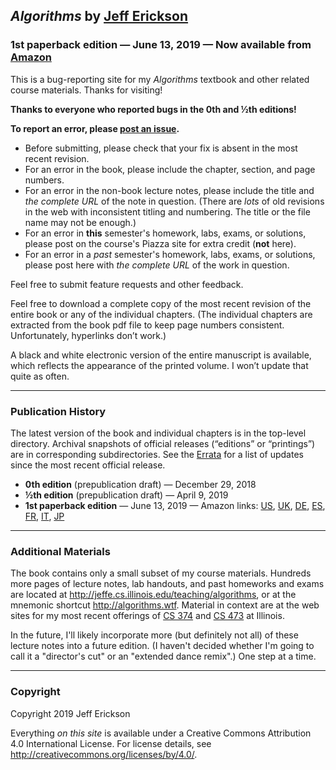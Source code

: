 ## _Algorithms_ by [Jeff Erickson](http://jeffe.cs.illinois.edu)

### **1st paperback edition** — June 13, 2019 — Now available from [Amazon](https://www.amazon.com/dp/1792644833)

This is a bug-reporting site for my _Algorithms_ textbook and other related course materials.  Thanks for visiting!

**Thanks to everyone who reported bugs in the 0th and &frac12;th editions!**

**To report an error, please [post an issue](https://github.com/jeffgerickson/algorithms/issues).**  
* Before submitting, please check that your fix is absent in the most recent revision.
* For an error in the book, please include the chapter, section, and page numbers.
* For an error in the non-book lecture notes, please include the title and *the complete URL* of the note in question.  (There are _lots_ of old revisions in the web with inconsistent titling and numbering. The title or the file name may not be enough.)
* For an error in **this** semester's homework, labs, exams, or solutions, please post on the course's Piazza site for extra credit (**not** here).
* For an error in a *past* semester's homework, labs, exams, or solutions, please post here with *the complete URL* of the work in question.

Feel free to submit feature requests and other feedback.

Feel free to download a complete copy of the most recent revision of the entire book or any of the individual chapters. (The individual chapters are extracted from the book pdf file to keep page numbers consistent. Unfortunately, hyperlinks don’t work.)

A black and white electronic version of the entire manuscript is available, which reflects the appearance of the printed volume.  I won’t update that quite as often.

---
### Publication History

The latest version of the book and individual chapters is in the top-level directory.  Archival snapshots of official releases (“editions” or “printings”) are in corresponding subdirectories.  See the [Errata](ERRATA.md) for a list of updates since the most recent official release.

- **0th edition** (prepublication draft) — December 29, 2018
- **&frac12;th edition** (prepublication draft) — April 9, 2019
- **1st paperback edition** — June 13, 2019 — Amazon links:
	[US](https://www.amazon.com/dp/1792644833),
	[UK](https://www.amazon.co.uk/dp/1792644833),
	[DE](https://www.amazon.de/dp/1792644833),
	[ES](https://www.amazon.es/dp/1792644833),
	[FR](https://www.amazon.fr/dp/1792644833),
	[IT](https://www.amazon.it/dp/1792644833),
	[JP](https://www.amazon.co.jp/dp/1792644833)

---
### Additional Materials

The book contains only a small subset of my course materials. Hundreds more pages of lecture notes, lab handouts, and past homeworks and exams are located at  http://jeffe.cs.illinois.edu/teaching/algorithms, or at the mnemonic shortcut http://algorithms.wtf. Material in context are at the web sites for my most recent offerings of [CS 374](https://courses.engr.illinois.edu/cs374/sp2018/A) and [CS 473](https://courses.engr.illinois.edu/cs473/sp2017) at Illinois.

In the future, I'll likely incorporate more (but definitely not all) of these lecture notes into a future edition.  (I haven't decided whether I'm going to call it a "director's cut" or an "extended dance remix".)  One step at a time.

---
### Copyright

Copyright 2019 Jeff Erickson

Everything _on this site_ is available under a Creative Commons Attribution 4.0 International License.
For license details, see http://creativecommons.org/licenses/by/4.0/.
